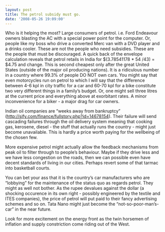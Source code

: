 ```yaml
---
layout: post
title: The petrol subsidy must go.
date: '2008-05-26 19:09:00'
---
```


Who is it helping the most? Large consumers of petrol. i.e. Ford Endeavour owners blasting the AC with a special power point for the computer. Or, people like my boss who drive a converted Merc van with a DVD player and a drinks cooler. These are not the people who need subsidies. These are the people that must be discouraged. A quick back of the envelope calculation reveals that petrol retails in India for $(3.78541178 * 54 /43) = $4.75 and change. This is second cheapest only after the great United States (outside of the major oil producing nations). It is a ridiculous number in a country where 99.3% of people DO NOT own cars. You might say that even motorcycles run on petrol to which I will say that the difference between 4-6 kpl in city traffic for a car and 60-70 kpl for a bike constitute two very different things in a family&rsquo;s budget. Or, one might sell three litres at the current price and everything above at exorbitant rates. A minor inconvenience for a biker - a major drag for car owners.<p>

Indian oil companies are &ldquo;weeks away from bankruptcy&rdquo; (<a href="http://sify.com/finance/fullstory.php?id=14678154" target="_blank">http://sify.com/finance/fullstory.php?id=14678154</a>). Their failure will send cascading failures through the oil delivery system meaning that cooking gas, kerosene, diesel - the stuff that actually runs the country - might just become unavailable. This is hardly a price worth paying for the wellbeing of the chosen few.</p><p>

More expensive petrol might actually allow the feedback mechanisms from peak oil to filter through to people&rsquo;s behaviour. Maybe if they drive less and we have less congestion on the roads, then we can possible even have decent standards of living in our cities. Perhaps revert some of that tarmac into basketball courts.</p><p>

You can bet your ass that it is the country&rsquo;s car manufacturers who are &ldquo;lobbying&rdquo; for the maintenance of the status quo as regards petrol. They might as well not bother. As the rupee devalues against the dollar (a shocking occurence in its own right - possibly engineered by the textile and ITES companies), the price of petrol will put paid to their fancy advertising schemes and so on. Tata Nano might just become the &ldquo;not-so-poor-man&rsquo;s-car&rdquo; in the near future.</p><p>

Look for more excitement on the energy front as the twin horsemen of inflation and supply constriction come riding out of the West.</p>